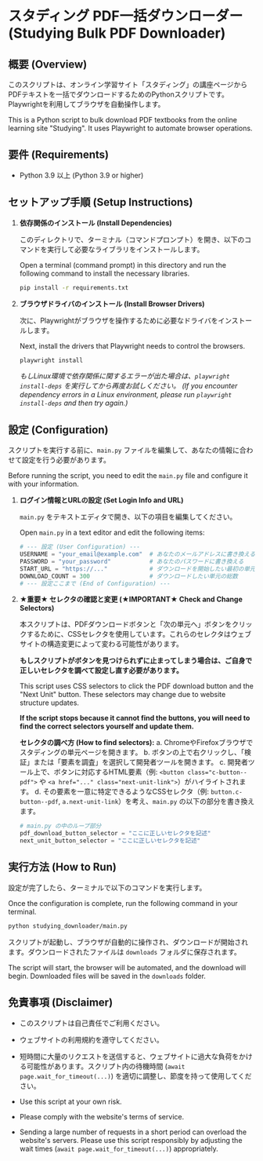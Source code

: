 # スタディング PDF一括ダウンローダー (Studying Bulk PDF Downloader)

## 概要 (Overview)

このスクリプトは、オンライン学習サイト「スタディング」の講座ページからPDFテキストを一括でダウンロードするためのPythonスクリプトです。Playwrightを利用してブラウザを自動操作します。

This is a Python script to bulk download PDF textbooks from the online learning site "Studying". It uses Playwright to automate browser operations.

## 要件 (Requirements)

*   Python 3.9 以上 (Python 3.9 or higher)

## セットアップ手順 (Setup Instructions)

1.  **依存関係のインストール (Install Dependencies)**

    このディレクトリで、ターミナル（コマンドプロンプト）を開き、以下のコマンドを実行して必要なライブラリをインストールします。

    Open a terminal (command prompt) in this directory and run the following command to install the necessary libraries.

    ```bash
    pip install -r requirements.txt
    ```

2.  **ブラウザドライバのインストール (Install Browser Drivers)**

    次に、Playwrightがブラウザを操作するために必要なドライバをインストールします。

    Next, install the drivers that Playwright needs to control the browsers.

    ```bash
    playwright install
    ```
    *もしLinux環境で依存関係に関するエラーが出た場合は、`playwright install-deps` を実行してから再度お試しください。*
    *(If you encounter dependency errors in a Linux environment, please run `playwright install-deps` and then try again.)*


## 設定 (Configuration)

スクリプトを実行する前に、`main.py` ファイルを編集して、あなたの情報に合わせて設定を行う必要があります。

Before running the script, you need to edit the `main.py` file and configure it with your information.

1.  **ログイン情報とURLの設定 (Set Login Info and URL)**

    `main.py` をテキストエディタで開き、以下の項目を編集してください。

    Open `main.py` in a text editor and edit the following items:

    ```python
    # --- 設定 (User Configuration) ---
    USERNAME = "your_email@example.com"  # あなたのメールアドレスに書き換える
    PASSWORD = "your_password"           # あなたのパスワードに書き換える
    START_URL = "https://..."            # ダウンロードを開始したい最初の単元のURLに書き換える
    DOWNLOAD_COUNT = 300                 # ダウンロードしたい単元の総数
    # --- 設定ここまで (End of Configuration) ---
    ```

2.  **★重要★ セレクタの確認と変更 (★IMPORTANT★ Check and Change Selectors)**

    本スクリプトは、PDFダウンロードボタンと「次の単元へ」ボタンをクリックするために、CSSセレクタを使用しています。これらのセレクタはウェブサイトの構造変更によって変わる可能性があります。

    **もしスクリプトがボタンを見つけられずに止まってしまう場合は、ご自身で正しいセレクタを調べて設定し直す必要があります。**

    This script uses CSS selectors to click the PDF download button and the "Next Unit" button. These selectors may change due to website structure updates.

    **If the script stops because it cannot find the buttons, you will need to find the correct selectors yourself and update them.**

    **セレクタの調べ方 (How to find selectors):**
    a. ChromeやFirefoxブラウザでスタディングの単元ページを開きます。
    b. ボタンの上で右クリックし、「検証」または「要素を調査」を選択して開発者ツールを開きます。
    c. 開発者ツール上で、ボタンに対応するHTML要素（例: `<button class="c-button--pdf">` や `<a href="..." class="next-unit-link">`）がハイライトされます。
    d. その要素を一意に特定できるようなCSSセレクタ（例: `button.c-button--pdf`, `a.next-unit-link`）を考え、`main.py` の以下の部分を書き換えます。

    ```python
    # main.py の中のループ部分
    pdf_download_button_selector = "ここに正しいセレクタを記述"
    next_unit_button_selector = "ここに正しいセレクタを記述"
    ```

## 実行方法 (How to Run)

設定が完了したら、ターミナルで以下のコマンドを実行します。

Once the configuration is complete, run the following command in your terminal.

```bash
python studying_downloader/main.py
```

スクリプトが起動し、ブラウザが自動的に操作され、ダウンロードが開始されます。ダウンロードされたファイルは `downloads` フォルダに保存されます。

The script will start, the browser will be automated, and the download will begin. Downloaded files will be saved in the `downloads` folder.

## 免責事項 (Disclaimer)

*   このスクリプトは自己責任でご利用ください。
*   ウェブサイトの利用規約を遵守してください。
*   短時間に大量のリクエストを送信すると、ウェブサイトに過大な負荷をかける可能性があります。スクリプト内の待機時間 (`await page.wait_for_timeout(...)`) を適切に調整し、節度を持って使用してください。

*   Use this script at your own risk.
*   Please comply with the website's terms of service.
*   Sending a large number of requests in a short period can overload the website's servers. Please use this script responsibly by adjusting the wait times (`await page.wait_for_timeout(...)`) appropriately.
